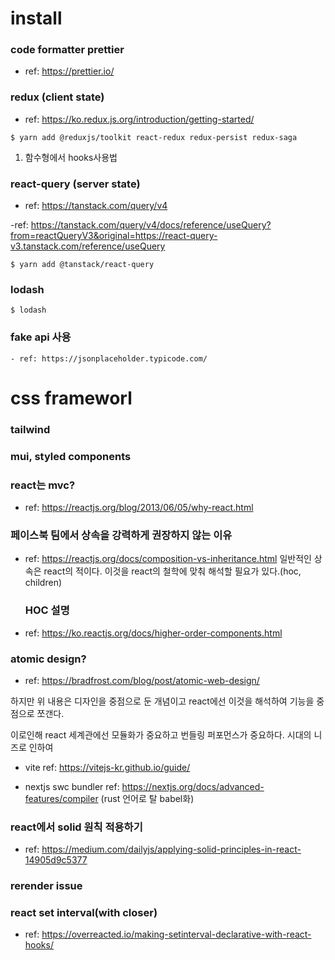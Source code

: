 # install

### code formatter prettier

- ref: https://prettier.io/

### redux (client state)

- ref: https://ko.redux.js.org/introduction/getting-started/

```
$ yarn add @reduxjs/toolkit react-redux redux-persist redux-saga
```

1. 함수형에서 hooks사용법

### react-query (server state)

- ref: https://tanstack.com/query/v4

-ref: https://tanstack.com/query/v4/docs/reference/useQuery?from=reactQueryV3&original=https://react-query-v3.tanstack.com/reference/useQuery

```
$ yarn add @tanstack/react-query
```

### lodash

```
$ lodash
```

### fake api 사용

```
- ref: https://jsonplaceholder.typicode.com/
```

# css frameworl

### tailwind

### mui, styled components

### react는 mvc?

- ref: https://reactjs.org/blog/2013/06/05/why-react.html

### 페이스북 팀에서 상속을 강력하게 권장하지 않는 이유

- ref: https://reactjs.org/docs/composition-vs-inheritance.html
  일반적인 상속은 react의 적이다. 이것을 react의 철학에 맞춰 해석할 필요가 있다.(hoc, children)

  ### HOC 설명

- ref: https://ko.reactjs.org/docs/higher-order-components.html

### atomic design?

- ref: https://bradfrost.com/blog/post/atomic-web-design/

하지만 위 내용은 디자인을 중점으로 둔 개념이고 react에선 이것을 해석하여 기능을 중점으로 쪼갠다.

이로인해 react 세계관에선 모듈화가 중요하고 번들링 퍼포먼스가 중요하다.
시대의 니즈로 인하여

- vite
  ref: https://vitejs-kr.github.io/guide/

- nextjs swc bundler
  ref: https://nextjs.org/docs/advanced-features/compiler
  (rust 언어로 탈 babel화)

### react에서 solid 원칙 적용하기

- ref: https://medium.com/dailyjs/applying-solid-principles-in-react-14905d9c5377

### rerender issue

### react set interval(with closer)

- ref: https://overreacted.io/making-setinterval-declarative-with-react-hooks/
